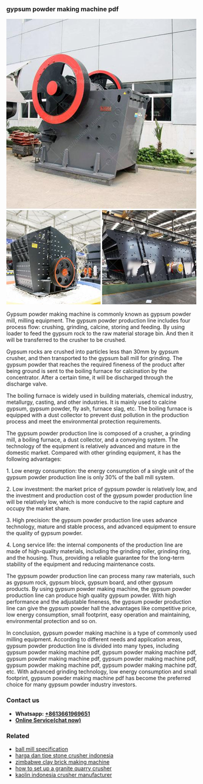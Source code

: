 <h3>gypsum powder making machine pdf</h3><img src='1706755862.jpg' alt=''><p>Gypsum powder making machine is commonly known as gypsum powder mill, milling equipment. The gypsum powder production line includes four process flow: crushing, grinding, calcine, storing and feeding. By using loader to feed the gypsum rock to the raw material storage bin. And then it will be transferred to the crusher to be crushed.</p><p>Gypsum rocks are crushed into particles less than 30mm by gypsum crusher, and then transported to the gypsum ball mill for grinding. The gypsum powder that reaches the required fineness of the product after being ground is sent to the boiling furnace for calcination by the concentrator. After a certain time, it will be discharged through the discharge valve.</p><p>The boiling furnace is widely used in building materials, chemical industry, metallurgy, casting, and other industries. It is mainly used to calcine gypsum, gypsum powder, fly ash, furnace slag, etc. The boiling furnace is equipped with a dust collector to prevent dust pollution in the production process and meet the environmental protection requirements.</p><p>The gypsum powder production line is composed of a crusher, a grinding mill, a boiling furnace, a dust collector, and a conveying system. The technology of the equipment is relatively advanced and mature in the domestic market. Compared with other grinding equipment, it has the following advantages:</p><p>1. Low energy consumption: the energy consumption of a single unit of the gypsum powder production line is only 30% of the ball mill system.</p><p>2. Low investment: the market price of gypsum powder is relatively low, and the investment and production cost of the gypsum powder production line will be relatively low, which is more conducive to the rapid capture and occupy the market share.</p><p>3. High precision: the gypsum powder production line uses advance technology, mature and stable process, and advanced equipment to ensure the quality of gypsum powder.</p><p>4. Long service life: the internal components of the production line are made of high-quality materials, including the grinding roller, grinding ring, and the housing. Thus, providing a reliable guarantee for the long-term stability of the equipment and reducing maintenance costs.</p><p>The gypsum powder production line can process many raw materials, such as gypsum rock, gypsum block, gypsum board, and other gypsum products. By using gypsum powder making machine, the gypsum powder production line can produce high quality gypsum powder. With high performance and the adjustable fineness, the gypsum powder production line can give the gypsum powder hall the advantages like competitive price, low energy consumption, small footprint, easy operation and maintaining, environmental protection and so on.</p><p>In conclusion, gypsum powder making machine is a type of commonly used milling equipment. According to different needs and application areas, gypsum powder production line is divided into many types, including gypsum powder making machine pdf, gypsum powder making machine pdf, gypsum powder making machine pdf, gypsum powder making machine pdf, gypsum powder making machine pdf, gypsum powder making machine pdf, etc. With advanced grinding technology, low energy consumption and small footprint, gypsum powder making machine pdf has become the preferred choice for many gypsum powder industry investors.</p><h3>Contact us</h3><ul><li><strong>Whatsapp:&nbsp;<a href="https://wa.me/8613661969651">+8613661969651</a></strong></li><li><a href="https://swt.shibang-china.com/?git&amp;zhl&amp;gypsum powder making machine pdf"><strong>Online Service(chat now)</strong></a></li></ul><h3>Related</h3><ul><li><a href='ball mill specification.md'>ball mill specification</a></li><li><a href='harga dan tipe stone crusher indonesia.md'>harga dan tipe stone crusher indonesia</a></li><li><a href='zimbabwe clay brick making machine.md'>zimbabwe clay brick making machine</a></li><li><a href='how to set up a granite quarry crusher.md'>how to set up a granite quarry crusher</a></li><li><a href='kaolin indonesia crusher manufacturer.md'>kaolin indonesia crusher manufacturer</a></li></ul>